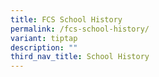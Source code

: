 ```yaml
---
title: FCS School History
permalink: /fcs-school-history/
variant: tiptap
description: ""
third_nav_title: School History
---
```

